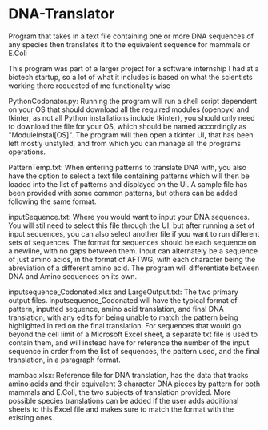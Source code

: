 # DNA-Translator
Program that takes in a text file containing one or more DNA sequences of any species then translates it to the equivalent sequence for mammals or E.Coli

This program was part of a larger project for a software internship I had at a biotech startup, so a lot of what it includes is based on what the scientists working there requested of me functionality wise

PythonCodonator.py:
Running the program will run a shell script dependent on your OS that should download all the required modules (openpyxl and tkinter, as not all Python installations include tkinter), you should only need to download the file for your OS, which should be named accordingly as "ModuleInstal[OS]". The program will then open a tkinter UI, that has been left mostly unstyled, and from which you can manage all the programs operations. 

PatternTemp.txt:
When entering patterns to translate DNA with, you also have the option to select a text file containing patterns which will then be loaded into the list of patterns and displayed on the UI. A sample file has been provided with some common patterns, but others can be added following the same format. 

inputSequence.txt:
Where you would want to input your DNA sequences. You will stil need to select this file through the UI, but after running a set of input sequences, you can also select another file if you want to run different sets of sequences. The format for sequences should be each sequence on a newline, with no gaps between them. Input can alternately be a sequence of just amino acids, in the format of AFTWG, with each character being the abreviation of a different amino acid. The program will differentiate between DNA and Amino sequences on its own. 

inputsequence_Codonated.xlsx and LargeOutput.txt:
The two primary output files. inputsequence_Codonated will have the typical format of pattern, inputted sequence, amino acid translation, and final DNA translation, with any edits for being unable to match the pattern being highlighted in red on the final translation. For sequences that would go beyond the cell limit of a Microsoft Excel sheet, a separate txt file is used to contain them, and will instead have for reference the number of the input sequence in order from the list of sequences, the pattern used, and the final translation, in a paragraph format.  

mambac.xlsx:
Reference file for DNA translation, has the data that tracks amino acids and their equivalent 3 character DNA pieces by pattern for both mammals and E.Coli, the two subjects of translation provided. More possible species translations can be added if the user adds additional sheets to this Excel file and makes sure to match the format with the existing ones. 
